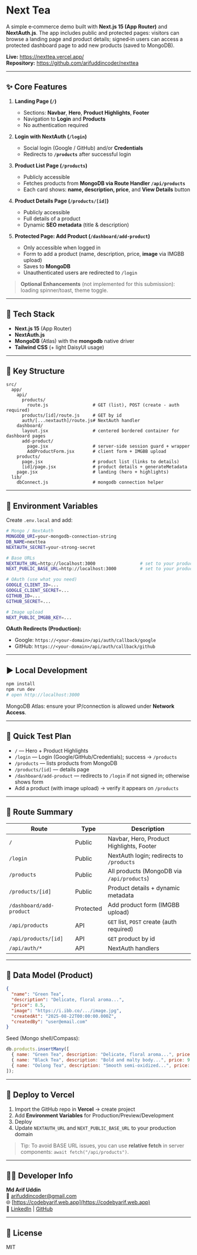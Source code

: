 # Next Tea

A simple e‑commerce demo built with **Next.js 15 (App Router)** and **NextAuth.js**. The app includes public and protected pages: visitors can browse a landing page and product details; signed‑in users can access a protected dashboard page to add new products (saved to MongoDB).

**Live:** https://nexttea.vercel.app/  
**Repository:** https://github.com/arifuddincoder/nexttea

---

## ✨ Core Features

1. **Landing Page (`/`)**
   - Sections: **Navbar**, **Hero**, **Product Highlights**, **Footer**
   - Navigation to **Login** and **Products**
   - No authentication required

2. **Login with NextAuth (`/login`)**
   - Social login (Google / GitHub) and/or **Credentials**
   - Redirects to **`/products`** after successful login

3. **Product List Page (`/products`)**
   - Publicly accessible
   - Fetches products from **MongoDB via Route Handler `/api/products`**
   - Each card shows: **name, description, price**, and **View Details** button

4. **Product Details Page (`/products/[id]`)**
   - Publicly accessible
   - Full details of a product
   - Dynamic **SEO metadata** (title & description)

5. **Protected Page: Add Product (`/dashboard/add-product`)**
   - Only accessible when logged in
   - Form to add a product (name, description, price, **image** via IMGBB upload)
   - Saves to **MongoDB**
   - Unauthenticated users are redirected to `/login`

> **Optional Enhancements** (not implemented for this submission): loading spinner/toast, theme toggle.

---

## 🧰 Tech Stack

- **Next.js 15** (App Router)
- **NextAuth.js**
- **MongoDB** (Atlas) with the **mongodb** native driver
- **Tailwind CSS** (+ light DaisyUI usage)

---

## 📁 Key Structure

```
src/
  app/
    api/
      products/
        route.js                 # GET (list), POST (create - auth required)
      products/[id]/route.js     # GET by id
      auth/[...nextauth]/route.js# NextAuth handler
    dashboard/
      layout.jsx                 # centered bordered container for dashboard pages
      add-product/
        page.jsx                 # server-side session guard + wrapper
        AddProductForm.jsx       # client form + IMGBB upload
    products/
      page.jsx                   # product list (links to details)
      [id]/page.jsx              # product details + generateMetadata
    page.jsx                     # landing (hero + highlights)
  lib/
    dbConnect.js                 # mongodb connection helper
```

---

## 🔐 Environment Variables

Create `.env.local` and add:

```bash
# Mongo / NextAuth
MONGODB_URI=your-mongodb-connection-string
DB_NAME=nexttea
NEXTAUTH_SECRET=your-strong-secret

# Base URLs
NEXTAUTH_URL=http://localhost:3000                 # set to your production domain on Vercel
NEXT_PUBLIC_BASE_URL=http://localhost:3000         # set to your production domain on Vercel

# OAuth (use what you need)
GOOGLE_CLIENT_ID=...
GOOGLE_CLIENT_SECRET=...
GITHUB_ID=...
GITHUB_SECRET=...

# Image upload
NEXT_PUBLIC_IMGBB_KEY=...
```

**OAuth Redirects (Production):**
- Google: `https://<your-domain>/api/auth/callback/google`
- GitHub: `https://<your-domain>/api/auth/callback/github`

---

## ▶️ Local Development

```bash
npm install
npm run dev
# open http://localhost:3000
```

MongoDB Atlas: ensure your IP/connection is allowed under **Network Access**.

---

## 🧪 Quick Test Plan

- `/` — Hero + Product Highlights
- `/login` — Login (Google/GitHub/Credentials); success → `/products`
- `/products` — lists products from MongoDB
- `/products/[id]` — details page
- `/dashboard/add-product` — redirects to `/login` if not signed in; otherwise shows form
- Add a product (with image upload) → verify it appears on `/products`

---

## 🔗 Route Summary

| Route                        | Type       | Description                                   |
|-----------------------------|------------|-----------------------------------------------|
| `/`                         | Public     | Navbar, Hero, Product Highlights, Footer      |
| `/login`                    | Public     | NextAuth login; redirects to `/products`      |
| `/products`                 | Public     | All products (MongoDB via `/api/products`)    |
| `/products/[id]`            | Public     | Product details + dynamic metadata            |
| `/dashboard/add-product`    | Protected  | Add product form (IMGBB upload)               |
| `/api/products`             | API        | `GET` list, `POST` create (auth required)     |
| `/api/products/[id]`        | API        | `GET` product by id                           |
| `/api/auth/*`               | API        | NextAuth handlers                             |

---

## 🧱 Data Model (Product)

```json
{
  "name": "Green Tea",
  "description": "Delicate, floral aroma...",
  "price": 8.5,
  "image": "https://i.ibb.co/.../image.jpg",
  "createdAt": "2025-08-22T00:00:00.000Z",
  "createdBy": "user@email.com"
}
```

Seed (Mongo shell/Compass):
```js
db.products.insertMany([
  { name: "Green Tea", description: "Delicate, floral aroma...", price: 8.5, image: "https://placehold.co/400x500?text=Green+Tea", createdAt: new Date() },
  { name: "Black Tea", description: "Bold and malty body...", price: 9.0, image: "https://placehold.co/400x500?text=Black+Tea", createdAt: new Date() },
  { name: "Oolong Tea", description: "Smooth semi-oxidized...", price: 10.5, image: "https://placehold.co/400x500?text=Oolong+Tea", createdAt: new Date() }
]);
```

---

## 🚀 Deploy to Vercel

1. Import the GitHub repo in **Vercel** → create project  
2. Add **Environment Variables** for Production/Preview/Development  
3. Deploy  
4. Update `NEXTAUTH_URL` and `NEXT_PUBLIC_BASE_URL` to your production domain

> Tip: To avoid BASE URL issues, you can use **relative fetch** in server components: `await fetch("/api/products")`.

---


## 👨‍💻 Developer Info

**Md Arif Uddin**  
📧 arifuddincoder@gmail.com  
🌐 [https://codebyarif.web.app](https://codebyarif.web.app)  
🔗 [LinkedIn](https://linkedin.com/in/arifuddincoder) | [GitHub](https://github.com/arifuddincoder)

---

## 📄 License

MIT
